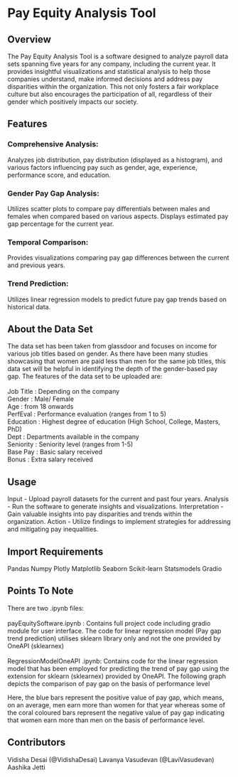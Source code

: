 # Pay Equity Analysis Tool

## Overview
The Pay Equity Analysis Tool is a software designed to analyze payroll data sets spanning five years for any company, including the current year. It provides insightful visualizations and statistical analysis to help those companies understand, make informed decisions and address pay disparities within the organization. This not only fosters a fair workplace culture but also encourages the participation of all, regardless of their gender which positively impacts our society.

## Features
### Comprehensive Analysis:
Analyzes job distribution, pay distribution (displayed as a histogram), and various factors influencing pay such as gender, age, experience, performance score, and education.
### Gender Pay Gap Analysis:
Utilizes scatter plots to compare pay differentials between males and females when compared based on various aspects. 
Displays estimated pay gap percentage for the current year.
### Temporal Comparison:
Provides visualizations comparing pay gap differences between the current and previous years.
### Trend Prediction:
Utilizes linear regression models to predict future pay gap trends based on historical data.


## About the Data Set
The data set has been taken from glassdoor and focuses on income for various job titles based on gender. As there have been many studies showcasing that women are paid less than men for the same job titles, this data set will be helpful in identifying the depth of the gender-based pay gap. The features of the data set to be uploaded are:<br><br>Job Title : Depending on the company<br>Gender : Male/ Female<br>Age : from 18 onwards<br>PerfEval :  Performance evaluation (ranges from 1 to 5)<br>Education : Highest degree of education (High School, College, Masters, PhD) <br>Dept : Departments available in the company <br>Seniority : Seniority level (ranges from 1-5)<br>Base Pay : Basic salary received<br>Bonus : Extra salary received 


## Usage
Input - Upload payroll datasets for the current and past four years.
Analysis - Run the software to generate insights and visualizations.
Interpretation - Gain valuable insights into pay disparities and trends within the organization.
Action - Utilize findings to implement strategies for addressing and mitigating pay inequalities.

## Import Requirements
Pandas
Numpy
Plotly
Matplotlib
Seaborn
Scikit-learn
Statsmodels
Gradio 

## Points To Note
There are two .ipynb files:<br><br> 
payEquitySoftware.ipynb :
Contains full project code including gradio module for user interface. The code for linear regression model (Pay gap trend prediction) utilises sklearn library only and not the one provided by OneAPI  (sklearnex)<br><br>RegressionModelOneAPI .ipynb:
Contains code for the linear regression model that has been employed for predicting the trend of pay gap using the extension for sklearn (sklearnex) provided by OneAPI.
The following graph depicts the comparison of pay gap on the basis of performance level

Here, the blue bars represent the positive value of pay gap, which means, on an average, men earn more than women for that year whereas some of the coral coloured bars represent the negative value of pay gap indicating that women earn more than men on the basis of performance level.




## Contributors
Vidisha Desai (@VidishaDesai)
Lavanya Vasudevan (@LaviVasudevan)
Aashika Jetti 

